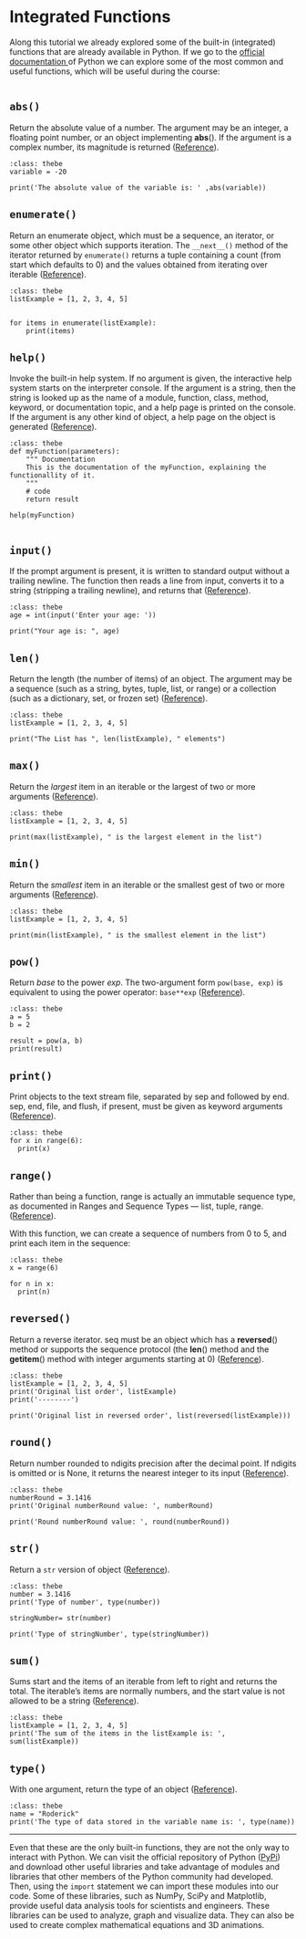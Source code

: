 # Integrated Functions

Along this tutorial we already explored some of the built-in (integrated) functions that are already available in Python. If we go to the [official documentation ](https://docs.python.org/3/library/functions.html) of Python we can explore some of the most common and useful functions, which will be useful during the course:

```{thebe-button}
```

## `abs()`
Return the absolute value of a number. The argument may be an integer, a floating point number, or an object implementing __abs__(). If the argument is a complex number, its magnitude is returned ([Reference](https://docs.python.org/3/library/functions.html)).

```{code-block} python
:class: thebe
variable = -20

print('The absolute value of the variable is: ' ,abs(variable))

```


## `enumerate()`
Return an enumerate object, which must be a sequence, an iterator, or some other object which supports iteration. The `__next__()` method of the iterator returned by `enumerate()` returns a tuple containing a count (from start which defaults to 0) and the values obtained from iterating over iterable ([Reference](https://docs.python.org/3/library/functions.html)).

```{code-block} python
:class: thebe
listExample = [1, 2, 3, 4, 5]


for items in enumerate(listExample):
    print(items)

```

## `help()`
Invoke the built-in help system. If no argument is given, the interactive help system starts on the interpreter console. If the argument is a string, then the string is looked up as the name of a module, function, class, method, keyword, or documentation topic, and a help page is printed on the console. If the argument is any other kind of object, a help page on the object is generated ([Reference](https://docs.python.org/3/library/functions.html)).

```{code-block} python
:class: thebe
def myFunction(parameters):
    """ Documentation
    This is the documentation of the myFunction, explaining the functionallity of it.
    """
    # code
    return result

help(myFunction)


```

## `input()`
If the prompt argument is present, it is written to standard output without a trailing newline. The function then reads a line from input, converts it to a string (stripping a trailing newline), and returns that ([Reference](https://docs.python.org/3/library/functions.html)).

```{code-block} python
:class: thebe
age = int(input('Enter your age: '))

print("Your age is: ", age)

```

## `len()`
Return the length (the number of items) of an object. The argument may be a sequence (such as a string, bytes, tuple, list, or range) or a collection (such as a dictionary, set, or frozen set) ([Reference](https://docs.python.org/3/library/functions.html)).

```{code-block} python
:class: thebe
listExample = [1, 2, 3, 4, 5]

print("The List has ", len(listExample), " elements")

```

## `max()`
Return the *largest* item in an iterable or the largest of two or more arguments ([Reference](https://docs.python.org/3/library/functions.html)).

```{code-block} python
:class: thebe
listExample = [1, 2, 3, 4, 5]

print(max(listExample), " is the largest element in the list")

```

## `min()`
Return the *smallest* item in an iterable or the smallest gest of two or more arguments ([Reference](https://docs.python.org/3/library/functions.html)).

```{code-block} python
:class: thebe
listExample = [1, 2, 3, 4, 5]

print(min(listExample), " is the smallest element in the list")

```

## `pow()`
Return *base* to the power *exp*. The two-argument form `pow(base, exp)` is equivalent to using the power operator: `base**exp` ([Reference](https://docs.python.org/3/library/functions.html)).

```{code-block} python
:class: thebe
a = 5
b = 2

result = pow(a, b)
print(result)

```

## `print()`
Print objects to the text stream file, separated by sep and followed by end. sep, end, file, and flush, if present, must be given as keyword arguments ([Reference](https://docs.python.org/3/library/functions.html)).

```{code-block} python
:class: thebe
for x in range(6):
  print(x)

```

## `range()`
Rather than being a function, range is actually an immutable sequence type, as documented in Ranges and Sequence Types — list, tuple, range. ([Reference](https://docs.python.org/3/library/functions.html)).

With this function, we can create a sequence of numbers from 0 to 5, and print each item in the sequence:

```{code-block} python
:class: thebe
x = range(6)

for n in x:
  print(n)

```


## `reversed()`
Return a reverse iterator. seq must be an object which has a __reversed__() method or supports the sequence protocol (the __len__() method and the __getitem__() method with integer arguments starting at 0) ([Reference](https://docs.python.org/3/library/functions.html)).

```{code-block} python
:class: thebe
listExample = [1, 2, 3, 4, 5]
print('Original list order', listExample)
print('--------')

print('Original list in reversed order', list(reversed(listExample)))

```

## `round()`
Return number rounded to ndigits precision after the decimal point. If ndigits is omitted or is None, it returns the nearest integer to its input ([Reference](https://docs.python.org/3/library/functions.html)).

```{code-block} python
:class: thebe
numberRound = 3.1416
print('Original numberRound value: ', numberRound)

print('Round numberRound value: ', round(numberRound))

```


## `str()`
Return a `str` version of object ([Reference](https://docs.python.org/3/library/functions.html)).

```{code-block} python
:class: thebe
number = 3.1416
print('Type of number', type(number))

stringNumber= str(number)

print('Type of stringNumber', type(stringNumber))

```

## `sum()`
Sums start and the items of an iterable from left to right and returns the total. The iterable’s items are normally numbers, and the start value is not allowed to be a string ([Reference](https://docs.python.org/3/library/functions.html)).

```{code-block} python
:class: thebe
listExample = [1, 2, 3, 4, 5]
print('The sum of the items in the listExample is: ', sum(listExample))

```

## `type()`
With one argument, return the type of an object ([Reference](https://docs.python.org/3/library/functions.html)).

```{code-block} python
:class: thebe
name = "Roderick"
print('The type of data stored in the variable name is: ', type(name))

```

---

Even that these are the only built-in functions, they are not the only way to interact with Python. We can visit the official repository of Python ([PyPi](https://pypi.org/)) and download other useful libraries and take advantage of modules and libraries that other members of the Python community had developed. Then, using the `import` statement we can import these modules into our code. Some of these libraries, such as NumPy, SciPy and Matplotlib, provide useful data analysis tools for scientists and engineers. These libraries can be used to analyze, graph and visualize data. They can also be used to create complex mathematical equations and 3D animations.